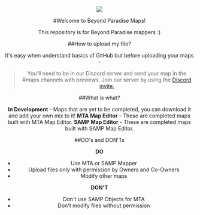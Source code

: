 <center>
<img src="http://bpsamp.com/forum/images/vienna/bp.png"></img>

#Welcome to Beyond Paradise Maps!

This repository is for Beyond Paradise mappers :)

##How to upload my file?

It's easy when understand basics of GitHub but before uploading your maps - 

> You'll need to be in our Discord server and send your map in the #maps channels with previews. Join our server by using the
 [Discord invite.](https://discord.gg/0lO2t3wdzaumeFSE)

##What is what?

**In Development** - Maps that are yet to be completed, you can download it and add your own mix to it! 
**MTA Map Editor** - These are completed maps built with MTA Map Editor.
**SAMP Map Editor** - These are completed maps built with SAMP Map Editor.


##DO's and DON'Ts

**DO**

* Use MTA or SAMP Mapper
* Upload files only with permission by Owners and Co-Owners
* Modify other maps

**DON'T**

* Don't use SAMP Objects for MTA
* Don't modify files without permission
</center>



